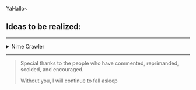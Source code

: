 YaHallo~

## Ideas to be realized:
---

<details>
<summary>Nime Crawler</summary>

In this project, the final result that I want to achieve is, I can bring all web streaming into one place. The benefit is, I don't have to bother looking for various websites. Of course, I will use microservice architecture

For the storage itself, I'd use:
- MySQL
- MongoDB / Apache Solr
- Object Storage

Then, the technology that I will use:
- NestJS as BackEnd -- [nime-crawler](https://github.com/notneet/nime-crawler)
- NextJS as FrontEnd -- undefined

Then in the future maybe I will expand it to Telegram Bot or I will make an API client
</details>

---
> Special thanks to the people who have commented, reprimanded, scolded, and encouraged.
>
> Without you, I will continue to fall asleep
